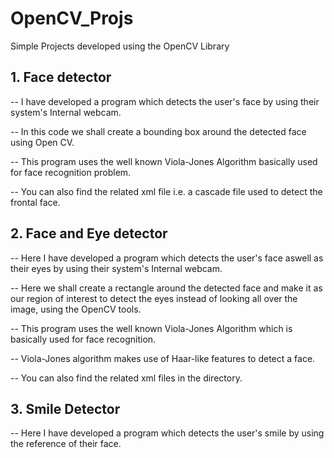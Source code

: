 # OpenCV_Projs

Simple Projects developed using the OpenCV Library

## 1. Face detector

 
  -- I have developed a program which detects the user's face by using their system's Internal webcam.
  
  
  -- In this code we shall create a bounding box around the detected face using Open CV.
  
  
  -- This program uses the well known Viola-Jones Algorithm basically used for face recognition problem.
  
  
  -- You can also find the related xml file i.e. a cascade file used to detect the frontal face.


## 2. Face and Eye detector


  -- Here I have developed a program which detects the user's face aswell as their eyes by using their system's Internal webcam.
  
  
  -- Here we shall create a rectangle around the detected face and make it as our region of interest to detect the eyes instead of looking all over the image, using the OpenCV tools.
  
  
  -- This program uses the well known Viola-Jones Algorithm which is basically used for face recognition.
  
  
  -- Viola-Jones algorithm makes use of Haar-like features to detect a face. 
  
  
  -- You can also find the related xml files in the directory.
  
  
## 3. Smile Detector

  -- Here I have developed a program which detects the user's smile by using the reference of their face.
